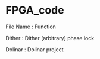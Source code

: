 # FPGA_code

File Name  :   Function

Dither    :    Dither (arbitrary) phase lock

Dolinar   :    Dolinar project
